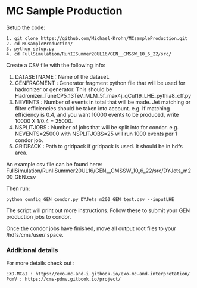 # MC Sample Production

Setup the code:

```
1. git clone https://github.com/Michael-Krohn/MCsampleProduction.git
2. cd MCsampleProduction/
3. python setup.py
4. cd FullSimulation/RunIISummer20UL16/GEN__CMSSW_10_6_22/src/
```

Create a CSV file with the following info:

1. DATASETNAME : Name of the dataset.
2. GENFRAGMENT : Generator fragment python file that will be used for hadronizer or generator. This should be Hadronizer_TuneCP5_13TeV_MLM_5f_max4j_qCut19_LHE_pythia8_cff.py
3. NEVENTS : Number of events in total that will be made. Jet matching or filter efficiencies should be taken into account. e.g. If matching efficiency is 0.4, and you want 10000 events to be produced, write 10000 X 1/0.4 = 25000.
4. NSPLITJOBS : Number of jobs that will be split into for condor. e.g. NEVENTS=25000 with NSPLITJOBS=25 will run 1000 events per 1 condor job.
5. GRIDPACK : Path to gridpack if gridpack is used. It should be in hdfs area.

An example csv file can be found here: FullSimulation/RunIISummer20UL16/GEN__CMSSW_10_6_22/src/DYJets_m200_GEN.csv

Then run:

```
python config_GEN_condor.py DYJets_m200_GEN_test.csv --inputLHE
```

The script will print out more instructions. Follow these to submit your GEN production jobs to condor.

Once the condor jobs have finished, move all output root files to your /hdfs/cms/user/ space. 

### Additional details

For more details check out :

    EXO-MC&I : https://exo-mc-and-i.gitbook.io/exo-mc-and-interpretation/
    PdmV : https://cms-pdmv.gitbook.io/project/
